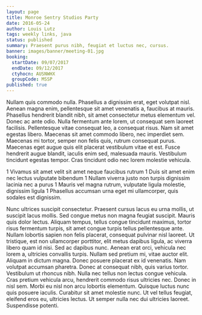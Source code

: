 ```yaml
---
layout: page
title: Monroe Sentry Studios Party
date: 2016-05-24
author: Louis Lutz
tags: weekly links, java
status: published
summary: Praesent purus nibh, feugiat et luctus nec, cursus.
banner: images/banner/meeting-01.jpg
booking:
  startDate: 09/07/2017
  endDate: 09/12/2017
  ctyhocn: AUSNWHX
  groupCode: MSSP
published: true
---
```

Nullam quis commodo nulla. Phasellus a dignissim erat, eget volutpat nisl. Aenean magna enim, pellentesque sit amet venenatis a, faucibus at mauris. Phasellus hendrerit blandit nibh, sit amet consectetur metus elementum vel. Donec ac ante odio. Nulla fermentum ante lorem, ut consequat sem laoreet facilisis. Pellentesque vitae consequat leo, a consequat risus. Nam sit amet egestas libero. Maecenas sit amet commodo libero, nec imperdiet sem. Maecenas mi tortor, semper non felis quis, rutrum consequat purus. Maecenas eget augue quis elit placerat vestibulum vitae et est. Fusce hendrerit augue blandit, iaculis enim sed, malesuada mauris. Vestibulum tincidunt egestas tempor. Cras tincidunt odio nec lorem molestie vehicula.

1 Vivamus sit amet velit sit amet neque faucibus rutrum
1 Duis sit amet enim nec lectus vulputate bibendum
1 Nullam viverra justo non turpis dignissim lacinia nec a purus
1 Mauris vel magna rutrum, vulputate ligula molestie, dignissim ligula
1 Phasellus accumsan urna eget mi ullamcorper, quis sodales est dignissim.

Nunc ultrices suscipit consectetur. Praesent cursus lacus eu urna mollis, ut suscipit lacus mollis. Sed congue metus non magna feugiat suscipit. Mauris quis dolor lectus. Aliquam tempus, tellus congue tincidunt maximus, tortor risus fermentum turpis, sit amet congue turpis tellus pellentesque ante. Nullam lobortis sapien non felis placerat, consequat pulvinar nisl laoreet. Ut tristique, est non ullamcorper porttitor, elit metus dapibus ligula, ac viverra libero quam id nisi. Sed ac dapibus nunc. Aenean erat orci, vehicula nec lorem a, ultricies convallis turpis. Nullam sed pretium mi, vitae auctor elit. Aliquam in dictum magna. Donec posuere placerat ex id venenatis. Nam volutpat accumsan pharetra. Donec at consequat nibh, quis varius tortor. Vestibulum ut rhoncus nibh.
Nulla nec tellus non lectus congue vehicula. Cras pretium vehicula arcu, hendrerit commodo risus ultricies nec. Donec in nisl sem. Morbi eu nisl non arcu lobortis elementum. Quisque luctus nunc quis posuere iaculis. Curabitur sit amet molestie nunc. Ut vel tellus feugiat, eleifend eros eu, ultricies lectus. Ut semper nulla nec dui ultricies laoreet. Suspendisse potenti.
